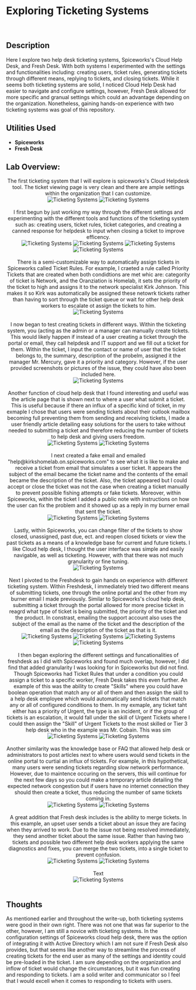<h1>Exploring Ticketing Systems</h1>

<br />
<h2>Description</h2>
Here I explore two help desk ticketing systems, Spiceworks's Cloud Help Desk, and Fresh Desk. With both systems I experimented with the settings and functionalities including: creating users, ticket rules, generating tickets through different means, replying to tickets, and closing tickets. While it seems both ticketing systems are solid, I noticed Cloud Help Desk had easier to navigate and configure settings, however, Fresh Desk allowed for more specific and granual settings which could an advantage depending on the organization. Nonetheless, gaining hands-on experience with two ticketing systems was goal of this repository.

<h2>Utilities Used</h2>

- <b>Spiceworks</b> 
- <b>Fresh Desk</b>


<h2>Lab Overview:</h2>

<p align="center">
The first ticketing system that I will explore is spiceworks's Cloud Helpdesk tool. The ticket viewing page is very clean and there are ample settings within the organization that I can customize.<br/>
<img src="https://github.com/user-attachments/assets/b75aca35-9957-4e22-b102-2727595fb14c" alt="Ticketing Systems"/>
 <img src="https://github.com/user-attachments/assets/9bd54629-8190-4034-a856-b6fb66977a10" alt="Ticketing Systems"/>
<br />
<br />
I first begun by just working my way through the different settings and experimenting with the different tools and functions of the ticketing system such as: creating users, ticket rules, ticket categories, and creating a canned response for helpdesk to input when closing a ticket to improve efficency. <br/>
<img src="https://github.com/user-attachments/assets/1d4ea6f1-0391-4bd4-a107-69e4f57eafc5" alt="Ticketing Systems"/>
 <img src="https://github.com/user-attachments/assets/f64d1a02-0a3e-48b8-8dad-f8a89c990723" alt="Ticketing Systems"/>
 <img src="https://github.com/user-attachments/assets/b925b162-7a29-422e-b571-1c78e49287f1" alt="Ticketing Systems"/>
 <img src="https://github.com/user-attachments/assets/875fe53e-f591-4cfd-b68a-b47f10019ee7" alt="Ticketing Systems"/>
<br />
<br />
There is a semi-customizable way to automatically assign tickets in Spiceworks called Ticket Rules. For example, I craeted a rule called Priority Tickets that are created when both condidtions are met whic are: categority of ticket is Network, and the Oranziation is Homelab, it sets the priority of the ticket to high and assigns it to the network specialist Kirk Johnson. This makes it so Kirk was automatically be assigned these netowrk tickets rather than having to sort through the ticket queue or wait for other help desk workers to escalate ot assign the tickets to him.<br/>
<img src="https://github.com/user-attachments/assets/3b06b079-68c8-4336-abc4-6e90a567e5d6" alt="Ticketing Systems"/>
<br />
<br />
I now began to test creating tickets in different ways. Within the ticketing system, you (acting as the admin or a manager can manually create tickets. This would likely happen if instead of a user creating a ticket through the portal or email, they call helpdesk and IT support and we fill out a ticket for them. Within the ticket, I input the contact or name of user that the ticket belongs to, the summary, description of the probelm, assigned it the manager Mr. Mercury, gave it a priority and category. However, if the user provided screenshots or pictures of the issue, they could have also been included here.<br/>
<img src="https://github.com/user-attachments/assets/e9aaec01-9dd0-4573-adc9-22d0fceb1160" alt="Ticketing Systems"/>
<br />
<br />
Another function of cloud help desk that I found interesting and useful was the article page that is shown next to where a user what submit a ticket. This is useful because if there an influx of a specific kind of ticket, in my exmaple I chose that users were sending tickets about their outlook mailbox becoming full preventing them from sending and receiving tickets, I made a user friendly article detailing easy solutions for the users to take without needed to submitting a ticket and therefore reducing the number of tickets to help desk and giving users freedom.<br/>
<img src="https://github.com/user-attachments/assets/462fbdb5-3549-443f-9da9-a374eecba406" alt="Ticketing Systems"/>
 <img src="https://github.com/user-attachments/assets/2c38fdff-160a-40b0-bfac-4493e8305562" alt="Ticketing Systems"/>
<br />
<br />
I next created a fake email and emailed "help@kirkshomelab.on.spiceworks.com" to see what it is like to make and receive a ticket from email that simulates a user ticket. It appears the subject of the email became the ticket name and the contents of the email became the description of the ticket. Also, the ticket appeared but I could accept or close the ticket was not the case when creating a ticket manually to prevent possible fishing attempts or fake tickets. Moreover, within Spiceworks, within the ticket I added a public note with instructions on how the user can fix the problem and it showed up as a reply in my burner email that sent the ticket.<br/>
<img src="https://github.com/user-attachments/assets/788aa206-9719-4fd4-aab7-649b2ea40699" alt="Ticketing Systems"/>
 <img src="https://github.com/user-attachments/assets/8f9d1a11-226e-4ca9-8591-b79d6196d61d" alt="Ticketing Systems"/>
<br />
<br />
Lastly, within Spiceworks, you can change filter of the tickets to show closed, unassigned, past due, ect. and reopen closed tickets or view the past tickets as a means of a knowledge base for current and future tickets. I like Cloud help desk, I thought the user interface was simple and easily navigable, as well as ticketing. However, with that there was not much granularity or fine tuning.   <br/>
<img src="https://github.com/user-attachments/assets/4487b355-d807-4c9c-8f5e-935e048e25c4" alt="Ticketing Systems"/>
<br />
<br />
Next I pivoted to the Freshdesk to gain hands on experience with different ticketing system. Within Freshdesk, I immediately tried two different means of submitting tickets, one through the online portal and the other from my burner email I made previously. Similar to Spiceworks's cloud help desk, submitting a ticket through the portal allowed for more precise ticket in reagrd what type of ticket is being submitted, the priority of the ticket and the product. In constrast, emailing the support account also uses the subject of the email as the name of the ticket and the description of the email as the description of the ticket as that is it. <br/>
<img src="https://github.com/user-attachments/assets/829ba39a-0751-47ea-8285-7106c67d43c2" alt="Ticketing Systems"/>
 <img src="https://github.com/user-attachments/assets/0eeee570-7c87-46f4-a08b-b59c8fee6087" alt="Ticketing Systems"/>
 <img src="https://github.com/user-attachments/assets/8e2e20f4-3729-4408-a6c7-4c0246f2f407" alt="Ticketing Systems"/>
  <img src="https://github.com/user-attachments/assets/26743381-92f8-4b07-a96b-40ed4605fb36" alt="Ticketing Systems"/>
<br />
<br />
I then began exploring the different settings and funcationalities of freshdesk as I did with Spiceworks and found much overlap, however, I did find that added granularity I was looking for in Spiceworks but did not find. Though Spiceworks had Ticket Rules that under a condition you could assign a ticket to a specific worker, Fresh Desk takes this even further. An example of this was the ability to create "Skills" where you could have boolean operation that match any or all of them and then assign the skill to a help desk employee which would automatically send tickets that match any or all of configured conditions to them. In my exmaple, any ticket taht either has a priority of Urgent, the type is an incident, or if the group of tickets is an escalation, it would fall under the skill of Urgent Tickets where I could then assign the "Skill" of Urgent Tickets to the most skilled or Tier 3 help desk who in the example was Mr. Cobain. This was sim<br/>
<img src="https://github.com/user-attachments/assets/a4f27f8c-2447-43fe-8c7e-10f473c69939" alt="Ticketing Systems"/>
 <img src="https://github.com/user-attachments/assets/0cbf14eb-db3a-4324-90e8-8a7919f641f1" alt="Ticketing Systems"/>
<br />
<br />
Another similarity was the knowledge base or FAQ that allowed help desk or administrators to post articles next to where users would send tickets in the online portal to curtial an influx of tickets. For example, in this hypothetical, many users were sending tickets regarding slow network performance. However, due to maintence occuring on the servers, this will continue for the next few days so you could make a temporary article detailing the expected network congestion but if users have no internet connection they should then create a ticket, thus reducing the number of same tickets coming in.<br/>
<img src="https://github.com/user-attachments/assets/f5ca83cb-92f0-4a19-a62c-32dfe806aa7e" alt="Ticketing Systems"/>
 <img src="https://github.com/user-attachments/assets/ad5f8dec-d1ef-4a2b-a64b-e1e827095e43" alt="Ticketing Systems"/>
<br />
<br />
A great addition that Fresh desk includes is the ability to merge tickets. In this example, an upset user sends a ticket about an issue they are facing when they arrived to work. Due to the issue not being resolved immediately, they send another ticket about the same issue. Rather than having two tickets and possible two different help desk workers applying the same diagnostics and fixes, you can merge the two tickets, into a single ticket to prevent confusion.<br/>
<img src="https://github.com/user-attachments/assets/b5adf64a-4070-4cad-ab29-74a532f3d2e0" alt="Ticketing Systems"/>
 <img src="https://github.com/user-attachments/assets/6da9bd5b-b004-47ee-b827-05e2dce19a4c" alt="Ticketing Systems"/>
<br />
<br />
Text<br/>
<img src="" alt="Ticketing Systems"/>
<br />
<br />





<h2>Thoughts</h2>
As mentioned earlier and throughout the write-up, both ticketing systems were good in their own right. There was not one that was far superior to the other, however, I am still a novice with ticketing systems. In the configuration settings of Spiceworks cloud help desk, there was the option of integrating it with Active Directory which I am not sure if Fresh Desk also provides, but that seems like another way to streamline the process of creating tickets for the end user as many of the settings and identity could be pre-loaded in the ticket. I am sure depending on the organization and inflow of ticket would change the circumstances, but it was fun creating and responding to tickets. I am a solid writer and communicator so I feel that I would excell when it comes to responding to tickets with users.
<!--
 ```diff
- text in red
+ text in green
! text in orange
# text in gray
@@ text in purple (and bold)@@
```
--!>
